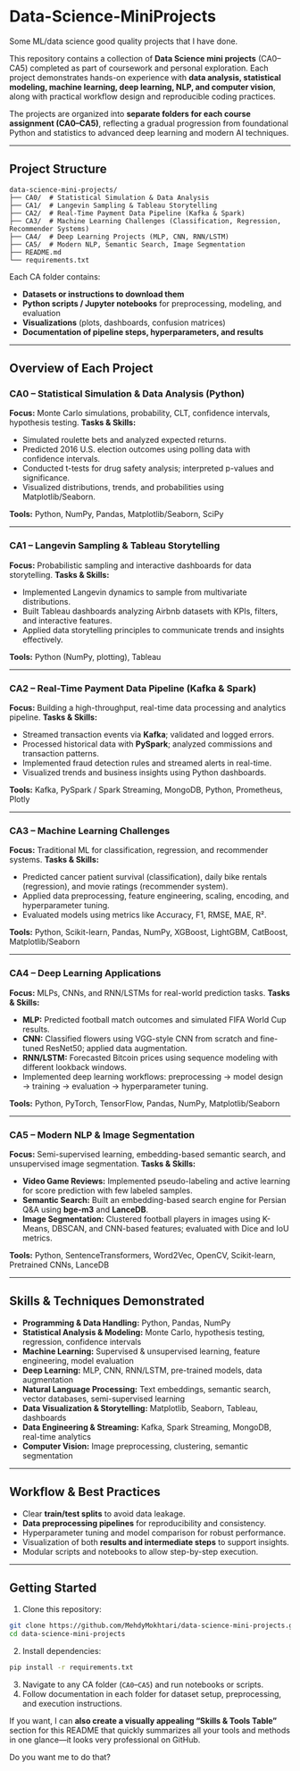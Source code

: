 # Data-Science-MiniProjects
Some ML/data science good quality projects that I have done.

This repository contains a collection of **Data Science mini projects** (CA0–CA5) completed as part of coursework and personal exploration. Each project demonstrates hands-on experience with **data analysis, statistical modeling, machine learning, deep learning, NLP, and computer vision**, along with practical workflow design and reproducible coding practices.

The projects are organized into **separate folders for each course assignment (CA0–CA5)**, reflecting a gradual progression from foundational Python and statistics to advanced deep learning and modern AI techniques.

---

## **Project Structure**

```
data-science-mini-projects/
├── CA0/  # Statistical Simulation & Data Analysis
├── CA1/  # Langevin Sampling & Tableau Storytelling
├── CA2/  # Real-Time Payment Data Pipeline (Kafka & Spark)
├── CA3/  # Machine Learning Challenges (Classification, Regression, Recommender Systems)
├── CA4/  # Deep Learning Projects (MLP, CNN, RNN/LSTM)
├── CA5/  # Modern NLP, Semantic Search, Image Segmentation
├── README.md
└── requirements.txt
```

Each CA folder contains:

* **Datasets or instructions to download them**
* **Python scripts / Jupyter notebooks** for preprocessing, modeling, and evaluation
* **Visualizations** (plots, dashboards, confusion matrices)
* **Documentation of pipeline steps, hyperparameters, and results**

---

## **Overview of Each Project**

### **CA0 – Statistical Simulation & Data Analysis (Python)**

**Focus:** Monte Carlo simulations, probability, CLT, confidence intervals, hypothesis testing.
**Tasks & Skills:**

* Simulated roulette bets and analyzed expected returns.
* Predicted 2016 U.S. election outcomes using polling data with confidence intervals.
* Conducted t-tests for drug safety analysis; interpreted p-values and significance.
* Visualized distributions, trends, and probabilities using Matplotlib/Seaborn.

**Tools:** Python, NumPy, Pandas, Matplotlib/Seaborn, SciPy

---

### **CA1 – Langevin Sampling & Tableau Storytelling**

**Focus:** Probabilistic sampling and interactive dashboards for data storytelling.
**Tasks & Skills:**

* Implemented Langevin dynamics to sample from multivariate distributions.
* Built Tableau dashboards analyzing Airbnb datasets with KPIs, filters, and interactive features.
* Applied data storytelling principles to communicate trends and insights effectively.

**Tools:** Python (NumPy, plotting), Tableau

---

### **CA2 – Real-Time Payment Data Pipeline (Kafka & Spark)**

**Focus:** Building a high-throughput, real-time data processing and analytics pipeline.
**Tasks & Skills:**

* Streamed transaction events via **Kafka**; validated and logged errors.
* Processed historical data with **PySpark**; analyzed commissions and transaction patterns.
* Implemented fraud detection rules and streamed alerts in real-time.
* Visualized trends and business insights using Python dashboards.

**Tools:** Kafka, PySpark / Spark Streaming, MongoDB, Python, Prometheus, Plotly

---

### **CA3 – Machine Learning Challenges**

**Focus:** Traditional ML for classification, regression, and recommender systems.
**Tasks & Skills:**

* Predicted cancer patient survival (classification), daily bike rentals (regression), and movie ratings (recommender system).
* Applied data preprocessing, feature engineering, scaling, encoding, and hyperparameter tuning.
* Evaluated models using metrics like Accuracy, F1, RMSE, MAE, R².

**Tools:** Python, Scikit-learn, Pandas, NumPy, XGBoost, LightGBM, CatBoost, Matplotlib/Seaborn

---

### **CA4 – Deep Learning Applications**

**Focus:** MLPs, CNNs, and RNN/LSTMs for real-world prediction tasks.
**Tasks & Skills:**

* **MLP:** Predicted football match outcomes and simulated FIFA World Cup results.
* **CNN:** Classified flowers using VGG-style CNN from scratch and fine-tuned ResNet50; applied data augmentation.
* **RNN/LSTM:** Forecasted Bitcoin prices using sequence modeling with different lookback windows.
* Implemented deep learning workflows: preprocessing → model design → training → evaluation → hyperparameter tuning.

**Tools:** Python, PyTorch, TensorFlow, Pandas, NumPy, Matplotlib/Seaborn

---

### **CA5 – Modern NLP & Image Segmentation**

**Focus:** Semi-supervised learning, embedding-based semantic search, and unsupervised image segmentation.
**Tasks & Skills:**

* **Video Game Reviews:** Implemented pseudo-labeling and active learning for score prediction with few labeled samples.
* **Semantic Search:** Built an embedding-based search engine for Persian Q\&A using **bge-m3** and **LanceDB**.
* **Image Segmentation:** Clustered football players in images using K-Means, DBSCAN, and CNN-based features; evaluated with Dice and IoU metrics.

**Tools:** Python, SentenceTransformers, Word2Vec, OpenCV, Scikit-learn, Pretrained CNNs, LanceDB

---

## **Skills & Techniques Demonstrated**

* **Programming & Data Handling:** Python, Pandas, NumPy
* **Statistical Analysis & Modeling:** Monte Carlo, hypothesis testing, regression, confidence intervals
* **Machine Learning:** Supervised & unsupervised learning, feature engineering, model evaluation
* **Deep Learning:** MLP, CNN, RNN/LSTM, pre-trained models, data augmentation
* **Natural Language Processing:** Text embeddings, semantic search, vector databases, semi-supervised learning
* **Data Visualization & Storytelling:** Matplotlib, Seaborn, Tableau, dashboards
* **Data Engineering & Streaming:** Kafka, Spark Streaming, MongoDB, real-time analytics
* **Computer Vision:** Image preprocessing, clustering, semantic segmentation

---

## **Workflow & Best Practices**

* Clear **train/test splits** to avoid data leakage.
* **Data preprocessing pipelines** for reproducibility and consistency.
* Hyperparameter tuning and model comparison for robust performance.
* Visualization of both **results and intermediate steps** to support insights.
* Modular scripts and notebooks to allow step-by-step execution.

---

## **Getting Started**

1. Clone this repository:

```bash
git clone https://github.com/MehdyMokhtari/data-science-mini-projects.git
cd data-science-mini-projects
```

2. Install dependencies:

```bash
pip install -r requirements.txt
```

3. Navigate to any CA folder (`CA0`–`CA5`) and run notebooks or scripts.
4. Follow documentation in each folder for dataset setup, preprocessing, and execution instructions.




If you want, I can **also create a visually appealing “Skills & Tools Table”** section for this README that quickly summarizes all your tools and methods in one glance—it looks very professional on GitHub.

Do you want me to do that?
